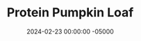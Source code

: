 ---
layout: post
title:  "Protein Pumpkin Loaf"
date:   2024-02-23 00:00:00 -05000
categories: 
- Recipes
- Protein Powder
permalink: /recipes/pumpkin-bread
image: /assets/Food/Protein Powder/Pumpkin Bread/pumpkin-bread-cover.jpg
ing: pumpkinbread-ing
facts: pumpkinbread-facts
Prep: 10
Rest: 
Cook: 60
Source1: https://www.youtube.com/watch?v=MjLAaG4PTis
Source2: 
Description: Fall season means pumpkin season, and this pumpkin loaf is full of protein, and with a good amount of fiber and healthy fats too. It's a great breakfast or dessert that I think you'll enjoy.
Instructions: 
- Blend all ingredients together in a food processor until smooth - canned pumpkin puree, quick oats, whey, PB2, chia seeds, peanut butter, baking powder, cinnamon, stevia, ginger, nutmeg, baking soda, and water<br><br>

- Transfer batter to a bread pan lined with parchment paper.<br><br>

- Bake at 350F for at least 60 minutes, or a toothpick to the center comes out clean. Let cook on a wire rack before slicing.<br><br>
- <center><img src="/assets/Food/Protein Powder/Pumpkin Bread/pumpkin-bread-3.jpg" alt="" class="instruction-image"></center>
---